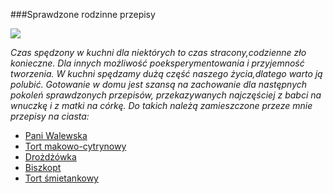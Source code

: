 ###Sprawdzone rodzinne przepisy

![](http://cdn.thumbr.it/e8fb4b8a71a83489cd93fc71bd5d74f2/KhPZbWboUluRxv8PG87L/i.istockimg.com/file_thumbview_approve/3315376/3/stock-illustration-3315376-cake.jpg/100x100c/thumb.jpg)

*Czas spędzony w kuchni dla niektórych to czas stracony,codzienne zło konieczne. Dla innych możliwość poeksperymentowania  i przyjemność tworzenia. W kuchni spędzamy dużą część naszego życia,dlatego warto ją polubić. Gotowanie w domu jest szansą na zachowanie dla następnych pokoleń sprawdzonych przepisów, przekazywanych najczęściej z babci na wnuczkę i z matki na córkę. Do takich należą zamieszczone przeze mnie przepisy na ciasta:*  
* [Pani Walewska](https://github.com/henia2064/favourite/blob/master/titbit.md)
* [Tort makowo-cytrynowy](https://github.com/henia2064/favourite/blob/master/titbit2.md)
* [Drożdżówka](https://github.com/henia2064/favourite/blob/master/titbit3.md)
* [Biszkopt](https://github.com/henia2064/favourite/blob/master/titbit4.md)
* [Tort śmietankowy](https://github.com/henia2064/favourite/blob/master/titbit5.md)




